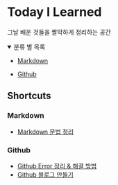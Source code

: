# Today I Learned
그날 배운 것들을 짤막하게 정리하는 공간

<!-- TABLE OF CONTENTS -->
<details open="open">
  <summary>분류 별 목록</summary>
  <ul>
    <li><a href="/Markdown">Markdown</a></li>
  </ul>
  <ul>
    <li><a href="/Github">Github</a></li>
  </ul>
</details>

## Shortcuts
### Markdown
* [Markdown 문법 정리](/Markdown/Markdown.md)

### Github
* [Github Error 정리 & 해결 방법](./Github/ErrorFix.md)
* [Github 블로그 만들기](./Github/GitBlog.md)
